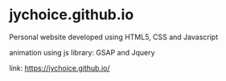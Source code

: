 # jychoice.github.io
Personal website developed using HTML5, CSS and Javascript

animation using js library: GSAP and Jquery

link: https://jychoice.github.io/
